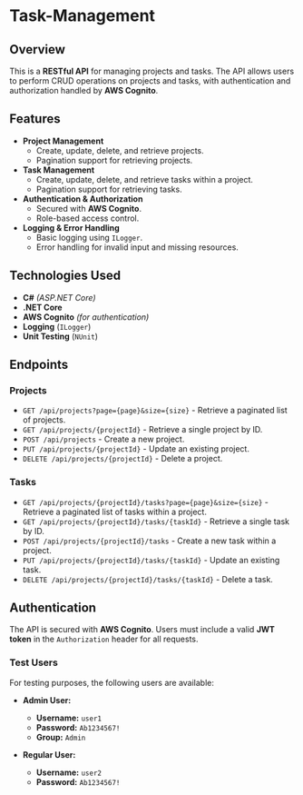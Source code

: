 # Task-Management

## Overview

This is a **RESTful API** for managing projects and tasks. The API allows users to perform CRUD operations on projects and tasks, with authentication and authorization handled by **AWS Cognito**.

## Features

- **Project Management**
  - Create, update, delete, and retrieve projects.
  - Pagination support for retrieving projects.
- **Task Management**
  - Create, update, delete, and retrieve tasks within a project.
  - Pagination support for retrieving tasks.
- **Authentication & Authorization**
  - Secured with **AWS Cognito**.
  - Role-based access control.
- **Logging & Error Handling**
  - Basic logging using `ILogger`.
  - Error handling for invalid input and missing resources.

## Technologies Used

- **C#** *(ASP.NET Core)*
- **.NET Core**
- **AWS Cognito** *(for authentication)*
- **Logging** (`ILogger`)
- **Unit Testing** (`NUnit`)

## Endpoints

### **Projects**

- `GET /api/projects?page={page}&size={size}` - Retrieve a paginated list of projects.
- `GET /api/projects/{projectId}` - Retrieve a single project by ID.
- `POST /api/projects` - Create a new project.
- `PUT /api/projects/{projectId}` - Update an existing project.
- `DELETE /api/projects/{projectId}` - Delete a project.

### **Tasks**

- `GET /api/projects/{projectId}/tasks?page={page}&size={size}` - Retrieve a paginated list of tasks within a project.
- `GET /api/projects/{projectId}/tasks/{taskId}` - Retrieve a single task by ID.
- `POST /api/projects/{projectId}/tasks` - Create a new task within a project.
- `PUT /api/projects/{projectId}/tasks/{taskId}` - Update an existing task.
- `DELETE /api/projects/{projectId}/tasks/{taskId}` - Delete a task.

## Authentication

The API is secured with **AWS Cognito**. Users must include a valid **JWT token** in the `Authorization` header for all requests.

### Test Users  
For testing purposes, the following users are available:  

- **Admin User:**  
  - **Username:** `user1`  
  - **Password:** `Ab1234567!`  
  - **Group:** `Admin`  

- **Regular User:**  
  - **Username:** `user2`  
  - **Password:** `Ab1234567!`  

